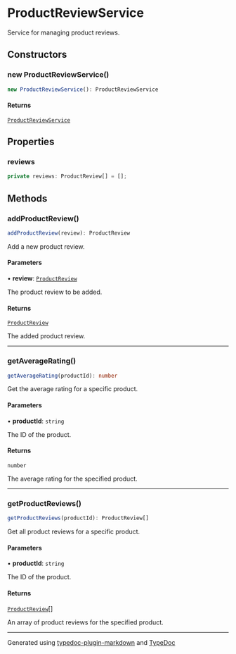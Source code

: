 # ProductReviewService

Service for managing product reviews.

## Constructors

### new ProductReviewService()

```ts
new ProductReviewService(): ProductReviewService
```

#### Returns

[`ProductReviewService`](ProductReviewService.md)

## Properties

### reviews

```ts
private reviews: ProductReview[] = [];
```

## Methods

### addProductReview()

```ts
addProductReview(review): ProductReview
```

Add a new product review.

#### Parameters

• **review**: [`ProductReview`](../interfaces/ProductReview.md)

The product review to be added.

#### Returns

[`ProductReview`](../interfaces/ProductReview.md)

The added product review.

***

### getAverageRating()

```ts
getAverageRating(productId): number
```

Get the average rating for a specific product.

#### Parameters

• **productId**: `string`

The ID of the product.

#### Returns

`number`

The average rating for the specified product.

***

### getProductReviews()

```ts
getProductReviews(productId): ProductReview[]
```

Get all product reviews for a specific product.

#### Parameters

• **productId**: `string`

The ID of the product.

#### Returns

[`ProductReview`](../interfaces/ProductReview.md)[]

An array of product reviews for the specified product.

***

Generated using [typedoc-plugin-markdown](https://www.npmjs.com/package/typedoc-plugin-markdown) and [TypeDoc](https://typedoc.org/)
